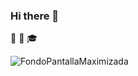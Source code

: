 ### Hi there 👋
:bamboo:
:school_satchel: :mortar_board:
<!--
**ManuelGonzalez-S/ManuelGonzalez-S** is a ✨ _special_ ✨ repository because its `README.md` (this file) appears on your GitHub profile.

Here are some ideas to get you started:

- 🔭 I’m currently working on ...
- 🌱 I’m currently learning ...
- 👯 I’m looking to collaborate on ...
- 🤔 I’m looking for help with ...
- 💬 Ask me about ...
- 📫 How to reach me: ...
- 😄 Pronouns: ...
- ⚡ Fun fact: ...
-->
![FondoPantallaMaximizada](https://user-images.githubusercontent.com/125252015/224312475-8d5019ed-080d-4eb7-92d9-3bcc1ac45fed.jpg)
